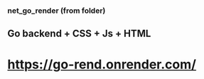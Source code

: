 ### net_go_render (from folder)



## Go backend + CSS + Js + HTML 




# https://go-rend.onrender.com/
